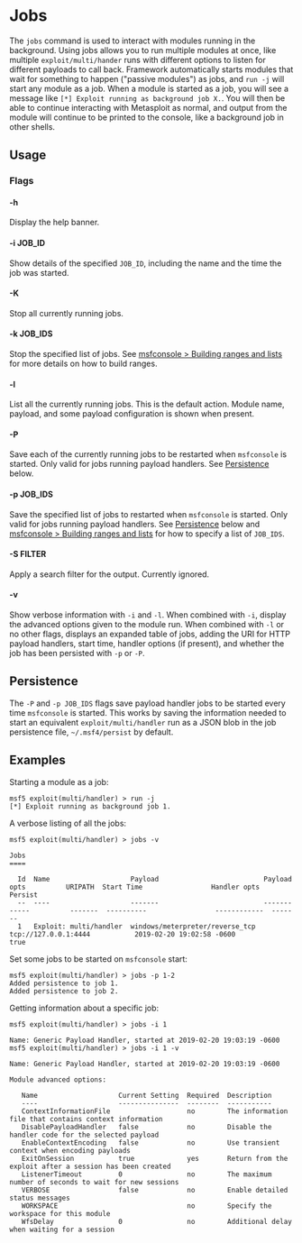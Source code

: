 Jobs
====

The `jobs` command is used to interact with modules running in the
background. Using jobs allows you to run multiple modules at once, like
multiple `exploit/multi/hander` runs with different options to listen
for different payloads to call back. Framework automatically starts
modules that wait for something to happen ("passive modules") as jobs,
and `run -j` will start any module as a job. When a module is started
as a job, you will see a message like `[*] Exploit running as
background job X.`. You will then be able to continue interacting with
Metasploit as normal, and output from the module will continue to be
printed to the console, like a background job in other shells.

Usage
-----

### Flags

#### -h

Display the help banner.

#### -i JOB_ID

Show details of the specified `JOB_ID`, including the name and the time
the job was started.

#### -K

Stop all currently running jobs.

#### -k JOB_IDS

Stop the specified list of jobs. See [msfconsole > Building ranges and
lists](../msfconsole.md#building-ranges-and-lists) for more details on
how to build ranges.

#### -l

List all the currently running jobs. This is the default action. Module
name, payload, and some payload configuration is shown when present.

#### -P

Save each of the currently running jobs to be restarted when
`msfconsole` is started. Only valid for jobs running payload handlers.
See [Persistence](#persistence) below.

#### -p JOB_IDS

Save the specified list of jobs to restarted when `msfconsole` is
started. Only valid for jobs running payload handlers. See
[Persistence](#persistence) below and [msfconsole > Building ranges and
lists](../msfconsole.md#building-ranges-and-listss) for how to specify
a list of `JOB_IDS`.

#### -S FILTER

Apply a search filter for the output. Currently ignored.

#### -v

Show verbose information with `-i` and `-l`. When combined with `-i`,
display the advanced options given to the module run. When combined
with `-l` or no other flags, displays an expanded table of jobs, adding
the URI for HTTP payload handlers, start time, handler options (if
present), and whether the job has been persisted with `-p` or `-P`.

Persistence
-----------

The `-P` and `-p JOB_IDS` flags save payload handler jobs to be started
every time `msfconsole` is started. This works by saving the
information needed to start an equivalent `exploit/multi/handler` run
as a JSON blob in the job persistence file, `~/.msf4/persist` by
default.

Examples
--------

Starting a module as a job:

    msf5 exploit(multi/handler) > run -j
    [*] Exploit running as background job 1.

A verbose listing of all the jobs:

    msf5 exploit(multi/handler) > jobs -v
    
    Jobs
    ====
    
      Id  Name                    Payload                          Payload opts          URIPATH  Start Time                 Handler opts  Persist
      --  ----                    -------                          ------------          -------  ----------                 ------------  -------
      1   Exploit: multi/handler  windows/meterpreter/reverse_tcp  tcp://127.0.0.1:4444           2019-02-20 19:02:58 -0600                true

Set some jobs to be started on `msfconsole` start:

    msf5 exploit(multi/handler) > jobs -p 1-2
    Added persistence to job 1.
    Added persistence to job 2.

Getting information about a specific job:

    msf5 exploit(multi/handler) > jobs -i 1
    
    Name: Generic Payload Handler, started at 2019-02-20 19:03:19 -0600
    msf5 exploit(multi/handler) > jobs -i 1 -v
    
    Name: Generic Payload Handler, started at 2019-02-20 19:03:19 -0600
    
    Module advanced options:
    
       Name                    Current Setting  Required  Description
       ----                    ---------------  --------  -----------
       ContextInformationFile                   no        The information file that contains context information
       DisablePayloadHandler   false            no        Disable the handler code for the selected payload
       EnableContextEncoding   false            no        Use transient context when encoding payloads
       ExitOnSession           true             yes       Return from the exploit after a session has been created
       ListenerTimeout         0                no        The maximum number of seconds to wait for new sessions
       VERBOSE                 false            no        Enable detailed status messages
       WORKSPACE                                no        Specify the workspace for this module
       WfsDelay                0                no        Additional delay when waiting for a session
